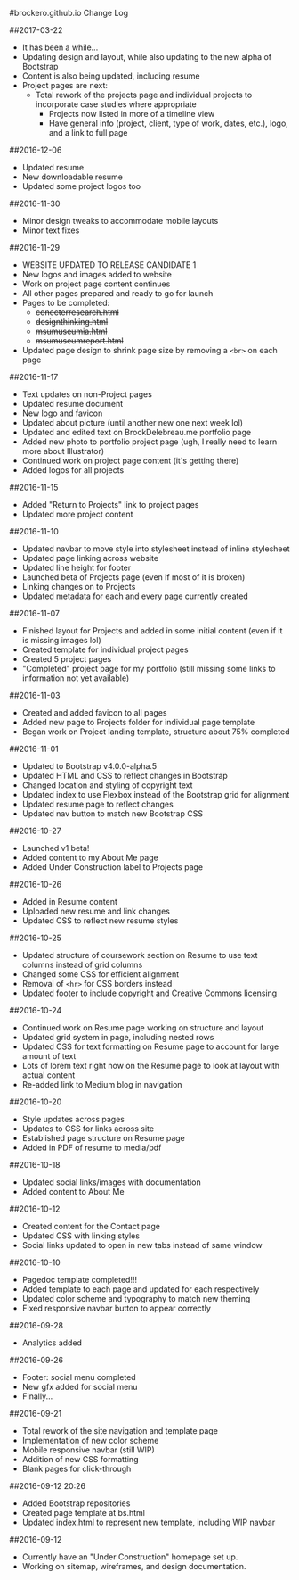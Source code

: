 #brockero.github.io Change Log

##2017-03-22
- It has been a while...
- Updating design and layout, while also updating to the new alpha of Bootstrap
- Content is also being updated, including resume
- Project pages are next:
  - Total rework of the projects page and individual projects to incorporate case studies where appropriate
    - Projects now listed in more of a timeline view
    - Have general info (project, client, type of work, dates, etc.), logo, and a link to full page

##2016-12-06
- Updated resume
- New downloadable resume
- Updated some project logos too

##2016-11-30
- Minor design tweaks to accommodate mobile layouts
- Minor text fixes

##2016-11-29
- WEBSITE UPDATED TO RELEASE CANDIDATE 1
- New logos and images added to website
- Work on project page content continues
- All other pages prepared and ready to go for launch
- Pages to be completed:
  - ~~conecterresearch.html~~
  - ~~designthinking.html~~
  - ~~msumuseumia.html~~
  - ~~msumuseumreport.html~~
- Updated page design to shrink page size by removing a `<br>` on each page

##2016-11-17
- Text updates on non-Project pages
- Updated resume document
- New logo and favicon
- Updated about picture (until another new one next week lol)
- Updated and edited text on BrockDelebreau.me portfolio page
- Added new photo to portfolio project page (ugh, I really need to learn more about Illustrator)
- Continued work on project page content (it's getting there)
- Added logos for all projects

##2016-11-15
- Added "Return to Projects" link to project pages
- Updated more project content

##2016-11-10
- Updated navbar to move style into stylesheet instead of inline stylesheet
- Updated page linking across website
- Updated line height for footer
- Launched beta of Projects page (even if most of it is broken)
- Linking changes on to Projects
- Updated metadata for each and every page currently created

##2016-11-07
- Finished layout for Projects and added in some initial content (even if it is missing images lol)
- Created template for individual project pages
- Created 5 project pages
- "Completed" project page for my portfolio (still missing some links to information not yet available)

##2016-11-03
- Created and added favicon to all pages
- Added new page to Projects folder for individual page template
- Began work on Project landing template, structure about 75% completed

##2016-11-01
- Updated to Bootstrap v4.0.0-alpha.5
- Updated HTML and CSS to reflect changes in Bootstrap
- Changed location and styling of copyright text
- Updated index to use Flexbox instead of the Bootstrap grid for alignment
- Updated resume page to reflect changes
- Updated nav button to match new Bootstrap CSS

##2016-10-27
- Launched v1 beta!
- Added content to my About Me page
- Added Under Construction label to Projects page

##2016-10-26
- Added in Resume content
- Uploaded new resume and link changes
- Updated CSS to reflect new resume styles

##2016-10-25
- Updated structure of coursework section on Resume to use text columns instead of grid columns
- Changed some CSS for efficient alignment
- Removal of `<hr>` for CSS borders instead
- Updated footer to include copyright and Creative Commons licensing

##2016-10-24
- Continued work on Resume page working on structure and layout
- Updated grid system in page, including nested rows
- Updated CSS for text formatting on Resume page to account for large amount of text
- Lots of lorem text right now on the Resume page to look at layout with actual content
- Re-added link to Medium blog in navigation

##2016-10-20
- Style updates across pages
- Updates to CSS for links across site
- Established page structure on Resume page
- Added in PDF of resume to media/pdf

##2016-10-18
- Updated social links/images with documentation
- Added content to About Me

##2016-10-12
- Created content for the Contact page
- Updated CSS with linking styles
- Social links updated to open in new tabs instead of same window

##2016-10-10
- Pagedoc template completed!!!
- Added template to each page and updated for each respectively
- Updated color scheme and typography to match new theming
- Fixed responsive navbar button to appear correctly

##2016-09-28
- Analytics added

##2016-09-26
- Footer: social menu completed
- New gfx added for social menu
- Finally...

##2016-09-21
- Total rework of the site navigation and template page
- Implementation of new color scheme
- Mobile responsive navbar (still WIP)
- Addition of new CSS formatting
- Blank pages for click-through

##2016-09-12 20:26
- Added Bootstrap repositories
- Created page template at bs.html
- Updated index.html to represent new template, including WIP navbar

##2016-09-12
- Currently have an "Under Construction" homepage set up.
- Working on sitemap, wireframes, and design documentation.
